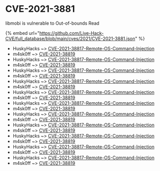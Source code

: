 # CVE-2021-3881

libmobi is vulnerable to Out-of-bounds Read

{% embed url="https://github.com/Live-Hack-CVE/full_database/blob/main/cves/2021/CVE-2021-3881.json" %}


* HuskyHacks ~> [CVE-2021-38817-Remote-OS-Command-Injection](https://www.alice-snow.ru/2021/database/cve-2021-3881/cve-2021-38817-remote-os-command-injection-huskyhacks)
* m4sk0ff ~> [CVE-2021-38819](https://www.alice-snow.ru/2021/database/cve-2021-3881/cve-2021-38819-m4sk0ff)
* HuskyHacks ~> [CVE-2021-38817-Remote-OS-Command-Injection](https://www.alice-snow.ru/2021/database/cve-2021-3881/cve-2021-38817-remote-os-command-injection-huskyhacks)
* m4sk0ff ~> [CVE-2021-38819](https://www.alice-snow.ru/2021/database/cve-2021-3881/cve-2021-38819-m4sk0ff)
* HuskyHacks ~> [CVE-2021-38817-Remote-OS-Command-Injection](https://www.alice-snow.ru/2021/database/cve-2021-3881/cve-2021-38817-remote-os-command-injection-huskyhacks)
* m4sk0ff ~> [CVE-2021-38819](https://www.alice-snow.ru/2021/database/cve-2021-3881/cve-2021-38819-m4sk0ff)
* HuskyHacks ~> [CVE-2021-38817-Remote-OS-Command-Injection](https://www.alice-snow.ru/2021/database/cve-2021-3881/cve-2021-38817-remote-os-command-injection-huskyhacks)
* m4sk0ff ~> [CVE-2021-38819](https://www.alice-snow.ru/2021/database/cve-2021-3881/cve-2021-38819-m4sk0ff)
* HuskyHacks ~> [CVE-2021-38817-Remote-OS-Command-Injection](https://www.alice-snow.ru/2021/database/cve-2021-3881/cve-2021-38817-remote-os-command-injection-huskyhacks)
* m4sk0ff ~> [CVE-2021-38819](https://www.alice-snow.ru/2021/database/cve-2021-3881/cve-2021-38819-m4sk0ff)
* HuskyHacks ~> [CVE-2021-38817-Remote-OS-Command-Injection](https://www.alice-snow.ru/2021/database/cve-2021-3881/cve-2021-38817-remote-os-command-injection-huskyhacks)
* m4sk0ff ~> [CVE-2021-38819](https://www.alice-snow.ru/2021/database/cve-2021-3881/cve-2021-38819-m4sk0ff)
* HuskyHacks ~> [CVE-2021-38817-Remote-OS-Command-Injection](https://www.alice-snow.ru/2021/database/cve-2021-3881/cve-2021-38817-remote-os-command-injection-huskyhacks)
* m4sk0ff ~> [CVE-2021-38819](https://www.alice-snow.ru/2021/database/cve-2021-3881/cve-2021-38819-m4sk0ff)
* HuskyHacks ~> [CVE-2021-38817-Remote-OS-Command-Injection](https://www.alice-snow.ru/2021/database/cve-2021-3881/cve-2021-38817-remote-os-command-injection-huskyhacks)
* m4sk0ff ~> [CVE-2021-38819](https://www.alice-snow.ru/2021/database/cve-2021-3881/cve-2021-38819-m4sk0ff)
* HuskyHacks ~> [CVE-2021-38817-Remote-OS-Command-Injection](https://www.alice-snow.ru/2021/database/cve-2021-3881/cve-2021-38817-remote-os-command-injection-huskyhacks)
* m4sk0ff ~> [CVE-2021-38819](https://www.alice-snow.ru/2021/database/cve-2021-3881/cve-2021-38819-m4sk0ff)
* HuskyHacks ~> [CVE-2021-38817-Remote-OS-Command-Injection](https://www.alice-snow.ru/2021/database/cve-2021-3881/cve-2021-38817-remote-os-command-injection-huskyhacks)
* m4sk0ff ~> [CVE-2021-38819](https://www.alice-snow.ru/2021/database/cve-2021-3881/cve-2021-38819-m4sk0ff)
* HuskyHacks ~> [CVE-2021-38817-Remote-OS-Command-Injection](https://www.alice-snow.ru/2021/database/cve-2021-3881/cve-2021-38817-remote-os-command-injection-huskyhacks)
* m4sk0ff ~> [CVE-2021-38819](https://www.alice-snow.ru/2021/database/cve-2021-3881/cve-2021-38819-m4sk0ff)